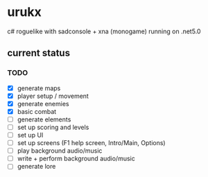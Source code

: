 # urukx
c# roguelike with sadconsole + xna (monogame)
running on .net5.0

## current status


### TODO
- [x] generate maps
- [x] player setup / movement
- [x] generate enemies
- [x] basic combat
- [ ] generate elements
- [ ] set up scoring and levels
- [ ] set up UI
- [ ] set up screens (F1 help screen, Intro/Main, Options)
- [ ] play background audio/music
- [ ] write + perform background audio/music
- [ ] generate lore